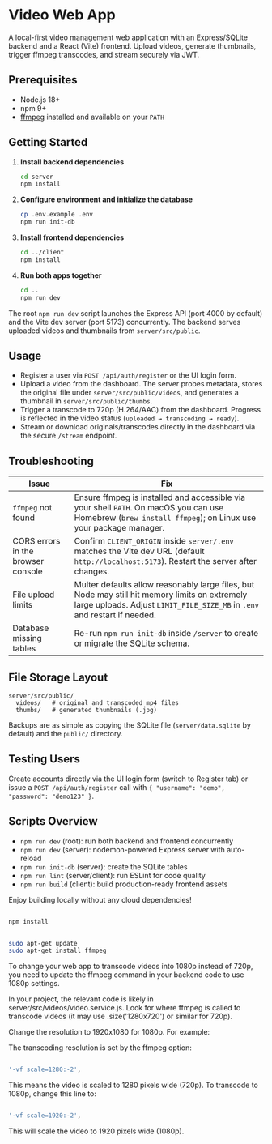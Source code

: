 # Video Web App

A local-first video management web application with an Express/SQLite backend and a React (Vite) frontend. Upload videos, generate thumbnails, trigger ffmpeg transcodes, and stream securely via JWT.

## Prerequisites
- Node.js 18+
- npm 9+
- [ffmpeg](https://ffmpeg.org/) installed and available on your `PATH`

## Getting Started
1. **Install backend dependencies**
   ```bash
   cd server
   npm install
   ```
2. **Configure environment and initialize the database**
   ```bash
   cp .env.example .env
   npm run init-db
   ```
3. **Install frontend dependencies**
   ```bash
   cd ../client
   npm install
   ```
4. **Run both apps together**
   ```bash
   cd ..
   npm run dev
   ```

The root `npm run dev` script launches the Express API (port 4000 by default) and the Vite dev server (port 5173) concurrently. The backend serves uploaded videos and thumbnails from `server/src/public`.

## Usage
- Register a user via `POST /api/auth/register` or the UI login form.
- Upload a video from the dashboard. The server probes metadata, stores the original file under `server/src/public/videos`, and generates a thumbnail in `server/src/public/thumbs`.
- Trigger a transcode to 720p (H.264/AAC) from the dashboard. Progress is reflected in the video status (`uploaded → transcoding → ready`).
- Stream or download originals/transcodes directly in the dashboard via the secure `/stream` endpoint.

## Troubleshooting
| Issue | Fix |
|-------|-----|
| `ffmpeg` not found | Ensure ffmpeg is installed and accessible via your shell `PATH`. On macOS you can use Homebrew (`brew install ffmpeg`); on Linux use your package manager. |
| CORS errors in the browser console | Confirm `CLIENT_ORIGIN` inside `server/.env` matches the Vite dev URL (default `http://localhost:5173`). Restart the server after changes. |
| File upload limits | Multer defaults allow reasonably large files, but Node may still hit memory limits on extremely large uploads. Adjust `LIMIT_FILE_SIZE_MB` in `.env` and restart if needed. |
| Database missing tables | Re-run `npm run init-db` inside `/server` to create or migrate the SQLite schema. |

## File Storage Layout
```
server/src/public/
  videos/   # original and transcoded mp4 files
  thumbs/   # generated thumbnails (.jpg)
```

Backups are as simple as copying the SQLite file (`server/data.sqlite` by default) and the `public/` directory.

## Testing Users
Create accounts directly via the UI login form (switch to Register tab) or issue a `POST /api/auth/register` call with `{ "username": "demo", "password": "demo123" }`.

## Scripts Overview
- `npm run dev` (root): run both backend and frontend concurrently
- `npm run dev` (server): nodemon-powered Express server with auto-reload
- `npm run init-db` (server): create the SQLite tables
- `npm run lint` (server/client): run ESLint for code quality
- `npm run build` (client): build production-ready frontend assets

Enjoy building locally without any cloud dependencies!



```bash

npm install

````

```bash

sudo apt-get update
sudo apt-get install ffmpeg

```
To change your web app to transcode videos into 1080p instead of 720p, you need to update the ffmpeg command in your backend code to use 1080p settings.

In your project, the relevant code is likely in server/src/videos/video.service.js. Look for where ffmpeg is called to transcode videos (it may use .size('1280x720') or similar for 720p).

Change the resolution to 1920x1080 for 1080p. For example:



The transcoding resolution is set by the ffmpeg option:

```bash

'-vf scale=1280:-2',

```

This means the video is scaled to 1280 pixels wide (720p). To transcode to 1080p, change this line to:

```bash

'-vf scale=1920:-2',

```

This will scale the video to 1920 pixels wide (1080p).


